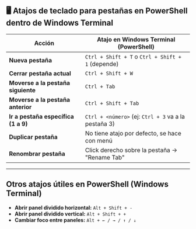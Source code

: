 ## 🖥️ Atajos de teclado para pestañas en PowerShell dentro de Windows Terminal

| Acción | Atajo en Windows Terminal (PowerShell) |
| --- | --- |
| **Nueva pestaña** | `Ctrl + Shift + T` o `Ctrl + Shift + 1` (depende) |
| **Cerrar pestaña actual** | `Ctrl + Shift + W` |
| **Moverse a la pestaña siguiente** | `Ctrl + Tab` |
| **Moverse a la pestaña anterior** | `Ctrl + Shift + Tab` |
| **Ir a pestaña específica (1 a 9)** | `Ctrl + <número>` (ej: `Ctrl + 3` va a la pestaña 3) |
| **Duplicar pestaña** | No tiene atajo por defecto, se hace con menú |
| **Renombrar pestaña** | Click derecho sobre la pestaña → "Rename Tab" |

---

## Otros atajos útiles en PowerShell (Windows Terminal)

- **Abrir panel dividido horizontal:** `Alt + Shift + -`
- **Abrir panel dividido vertical:** `Alt + Shift + +`
- **Cambiar foco entre paneles:** `Alt + ← / → / ↑ / ↓`